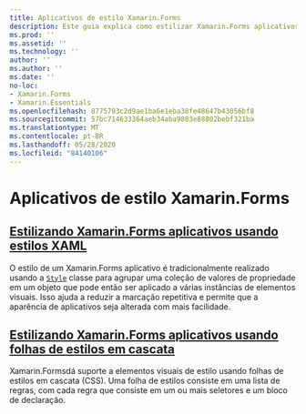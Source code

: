 ```yaml
---
title: Aplicativos de estilo Xamarin.Forms
description: Este guia explica como estilizar Xamarin.Forms aplicativos usando estilos XAML e usando folhas de estilos em cascata.
ms.prod: ''
ms.assetid: ''
ms.technology: ''
author: ''
ms.author: ''
ms.date: ''
no-loc:
- Xamarin.Forms
- Xamarin.Essentials
ms.openlocfilehash: 8775793c2d9ae1ba6e1eba38fe48647b43056bf8
ms.sourcegitcommit: 57bc714633364aeb34aba9803e88802bebf321ba
ms.translationtype: MT
ms.contentlocale: pt-BR
ms.lasthandoff: 05/28/2020
ms.locfileid: "84140106"
---
```

# <a name="styling-xamarinforms-apps"></a>Aplicativos de estilo Xamarin.Forms

## <a name="styling-xamarinforms-apps-using-xaml-stylesxamlindexmd"></a>[Estilizando Xamarin.Forms aplicativos usando estilos XAML](xaml/index.md)

O estilo de um Xamarin.Forms aplicativo é tradicionalmente realizado usando a [`Style`](xref:Xamarin.Forms.Style) classe para agrupar uma coleção de valores de propriedade em um objeto que pode então ser aplicado a várias instâncias de elementos visuais. Isso ajuda a reduzir a marcação repetitiva e permite que a aparência de aplicativos seja alterada com mais facilidade.

## <a name="styling-xamarinforms-apps-using-cascading-style-sheetscssindexmd"></a>[Estilizando Xamarin.Forms aplicativos usando folhas de estilos em cascata](css/index.md)

Xamarin.Formsdá suporte a elementos visuais de estilo usando folhas de estilos em cascata (CSS). Uma folha de estilos consiste em uma lista de regras, com cada regra que consiste em um ou mais seletores e um bloco de declaração.
